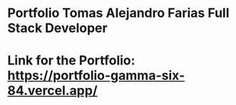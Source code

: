 # Portfolio Tomas Alejandro Farias Full Stack Developer

# Link for the Portfolio: https://portfolio-gamma-six-84.vercel.app/
